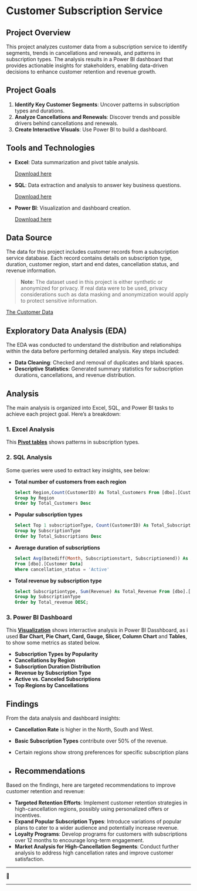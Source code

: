 # Customer Subscription Service

## Project Overview

This project analyzes customer data from a subscription service to identify segments, trends in cancellations and renewals, and patterns in subscription types. The analysis results in a Power BI dashboard that provides actionable insights for stakeholders, enabling data-driven decisions to enhance customer retention and revenue growth.

## Project Goals

1. **Identify Key Customer Segments**: Uncover patterns in subscription types and durations.
2. **Analyze Cancellations and Renewals**: Discover trends and possible drivers behind cancellations and renewals.
3. **Create Interactive Visuals**: Use Power BI to build a dashboard.

## Tools and Technologies

- **Excel**: Data summarization and pivot table analysis.

  [Download here](https://microsoft-excel-2016.en.download.it/#google_vignette)

- **SQL**: Data extraction and analysis to answer key business questions.

  [Download here](https://www.microsoft.com/en-us/sql-server/sql-server-downloads)

- **Power BI**: Visualization and dashboard creation.

  [Download here](https://www.microsoft.com/en-us/download/details.aspx?id=58494)

## Data Source

The data for this project includes customer records from a subscription service database. Each record contains details on subscription type, duration, customer region, start and end dates, cancellation status, and revenue information.

> **Note**: The dataset used in this project is either synthetic or anonymized for privacy. If real data were to be used, privacy considerations such as data masking and anonymization would apply to protect sensitive information.

[The Customer Data](https://github.com/A-Odunayo/Analysis-for-Subscription-Service/blob/main/Customer%20Subscription%20Data.csv)

## Exploratory Data Analysis (EDA)

The EDA was conducted to understand the distribution and relationships within the data before performing detailed analysis. Key steps included:

- **Data Cleaning**: Checked and removal of duplicates and blank spaces.
- **Descriptive Statistics**: Generated summary statistics for subscription durations, cancellations, and revenue distribution.

## Analysis

The main analysis is organized into Excel, SQL, and Power BI tasks to achieve each project goal. Here’s a breakdown:

### 1. Excel Analysis

This [**Pivot tables**](https://github.com/A-Odunayo/Analysis-for-Subscription-Service/blob/main/Pivot%20table.PNG) shows patterns in subscription types.

### 2. SQL Analysis

Some queries were used to extract key insights, see below:

- **Total number of customers from each region**
  ```SQL
  Select Region,Count(CustomerID) As Total_Customers From [dbo].[Customer Data]
  Group by Region
  Order by Total_Customers Desc

- **Popular subscription types**
  ```SQL
  Select Top 1 subscriptionType, Count(CustomerID) As Total_Subscriptions From [dbo].[Customer Data]
  Group by SubscriptionType
  Order by Total_Subscriptions Desc

- **Average duration of subscriptions**
  ```SQL
  Select Avg(Datediff(Month, Subscriptionstart, Subscriptionend)) As Average_Duration
  From [dbo].[Customer Data]
  Where cancellation_status = 'Active'
  
- **Total revenue by subscription type**
  ```SQL
  Select Subscriptiontype, Sum(Revenue) As Total_Revenue From [dbo].[Customer Data]
  Group by SubscriptionType
  Order by Total_revenue DESC;

### 3. Power BI Dashboard

This [**Visualization**](https://github.com/A-Odunayo/Analysis-for-Subscription-Service/blob/main/Visualization%20(Overview).PNG) shows interractive analysis in Power BI Dasshboard, as i used **Bar Chart, Pie Chart, Card, Gauge, Slicer, Column Chart** and **Tables**, to show some metrics as stated below.

- **Subscription Types by Popularity**
- **Cancellations by Region**
- **Subscription Duration Distribution**
- **Revenue by Subscription Type**
- **Active vs. Canceled Subscriptions**
- **Top Regions by Cancellations**

## Findings

From the data analysis and dashboard insights:

- **Cancellation Rate** is higher in the North, South and West.
- **Basic Subscription Types** contribute over 50% of the revenue.
- Certain regions show strong preferences for specific subscription plans

- ## Recommendations

Based on the findings, here are targeted recommendations to improve customer retention and revenue:

- **Targeted Retention Efforts**: Implement customer retention strategies in high-cancellation regions, possibly using personalized offers or incentives.
- **Expand Popular Subscription Types**: Introduce variations of popular plans to cater to a wider audience and potentially increase revenue.
- **Loyalty Programs**: Develop programs for customers with subscriptions over 12 months to encourage long-term engagement.
- **Market Analysis for High-Cancellation Segments**: Conduct further analysis to address high cancellation rates and improve customer satisfaction.

---

🙂

---


